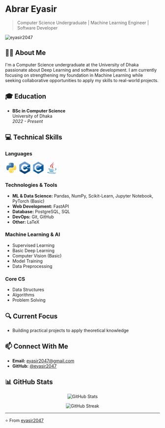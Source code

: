 # Abrar Eyasir
> Computer Science Undergraduate | Machine Learning Engineer | Software Developer

<p align="left">
  <img src="https://komarev.com/ghpvc/?username=eyasir2047&label=Profile%20views&color=0e75b6&style=flat" alt="eyasir2047" />
</p>

## 👨‍💻 About Me
I'm a Computer Science undergraduate at the University of Dhaka passionate about Deep Learning and software development. I am currently focusing on strengthening my foundation in Machine Learning while seeking collaborative opportunities to apply my skills to real-world projects.

## 🎓 Education
- **BSc in Computer Science**  
  University of Dhaka  
  *2022 - Present*

## 💻 Technical Skills

### Languages
<p align="left">
  <img src="https://raw.githubusercontent.com/devicons/devicon/master/icons/python/python-original.svg" alt="python" width="40" height="40"/>
  <img src="https://raw.githubusercontent.com/devicons/devicon/master/icons/cplusplus/cplusplus-original.svg" alt="c++" width="40" height="40"/>
  <img src="https://raw.githubusercontent.com/devicons/devicon/master/icons/c/c-original.svg" alt="c" width="40" height="40"/>
  <img src="https://raw.githubusercontent.com/devicons/devicon/master/icons/java/java-original.svg" alt="java" width="40" height="40"/>
</p>

### Technologies & Tools
- **ML & Data Science:** Pandas, NumPy, Scikit-Learn, Jupyter Notebook, PyTorch (Basic)
- **Web Development:** FastAPI
- **Database:** PostgreSQL, SQL
- **DevOps:** Git, GitHub
- **Other:** LaTeX

### Machine Learning & AI
- Supervised Learning
- Basic Deep Learning
- Computer Vision (Basic)
- Model Training
- Data Preprocessing

### Core CS
- Data Structures
- Algorithms
- Problem Solving

## 🔍 Current Focus
- Building practical projects to apply theoretical knowledge

## 📫 Connect With Me
- **Email:** [eyasir2047@gmail.com](mailto:eyasir2047@gmail.com)
- **GitHub:** [@eyasir2047](https://github.com/eyasir2047)
<!-- Add your other social profiles/links here -->

## 📊 GitHub Stats
<p align="center">
  <img src="https://github-readme-stats.vercel.app/api?username=eyasir2047&show_icons=true&theme=radical" alt="GitHub Stats" />
</p>
<p align="center">
  <img src="https://github-readme-streak-stats.herokuapp.com/?user=eyasir2047&theme=radical" alt="GitHub Streak" />
</p>

---
⭐️ From [eyasir2047](https://github.com/eyasir2047)
